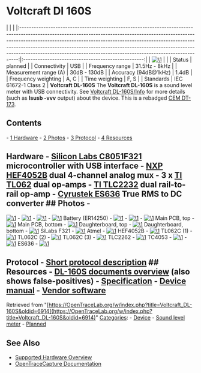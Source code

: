 # Voltcraft Dl 160S

| | | |:-----------------------------------------------------------------------------------------------------------------------------------------------------------------------------------------------------------------------------------------------------------------------------------------------------------------------------------------------------------------------------------------------------:|:--------------------------------------------------:| | [![\1](../../assets/hardware/general/\2)](./File:Voltcraft_dl_160s.png.html) | | | Status | planned | | Connectivity | USB | | Frequency range | 31.5Hz - 8kHz | | Measurement range (A) | 30dB - 130dB | | Accuracy (94dB@1kHz) | 1.4dB | | Frequency weighting | A, C | | Time weighting | F, S | | Standards | IEC 61672-1 Class 2 | **Voltcraft DL-160S** The **Voltcraft DL-160S** is a sound level meter with USB connectivity. See [Voltcraft DL-160S/Info](Voltcraft_DL-160S/Info.html "Voltcraft DL-160S/Info") for more details (such as **lsusb -vvv** output) about the device. This is a rebadged [CEM DT-173](http://www.cem-instruments.com/en/pro/pro-290.html). 
## Contents 
\- [1 Hardware](Voltcraft_DL-160S.html#Hardware) \- [2 Photos](Voltcraft_DL-160S.html#Photos) \- [3 Protocol](Voltcraft_DL-160S.html#Protocol) \- [4 Resources](Voltcraft_DL-160S.html#Resources) 
## Hardware \- [Silicon Labs C8051F321](http://www.silabs.com/products/mcu/usb/Pages/C8051F32x-34x.aspx) microcontroller with USB interface \- [NXP HEF4052B](http://www.nxp.com/documents/data_sheet/HEF4052B.pdf) dual 4-channel analog mux \- 3 x [TI TL062](http://www.ti.com/product/tl062) dual op-amps \- [TI TLC2232](http://www.ti.com/product/tlc2262) dual rail-to-rail op-amp \- [Cyrustek ES636](http://www.cyrustek.com.tw/spec/ES636.pdf) True RMS to DC converter ## Photos \- 
[![\1](../../assets/hardware/general/\2)](./File:Voltcraft_dl-160s_package_contents.jpg.html)
\- 
[![\1](../../assets/hardware/general/\2)](./File:Voltcraft_dl-160s_front.jpg.html)
\- 
[![\1](../../assets/hardware/general/\2)](./File:Voltcraft_dl-160s_device_bottom.jpg.html)
\- 
[![\1](../../assets/hardware/general/\2)](./File:Voltcraft_dl-160s_device_open1.jpg.html)
Battery (ER14250)
\- 
[![\1](../../assets/hardware/general/\2)](./File:Voltcraft_dl-160s_device_open2.jpg.html)
\- 
[![\1](../../assets/hardware/general/\2)](./File:Voltcraft_dl-160s_pcb_stack.jpg.html)
\- 
[![\1](../../assets/hardware/general/\2)](./File:Voltcraft_dl-160s_pcb_main_top.jpg.html)
Main PCB, top
\- 
[![\1](../../assets/hardware/general/\2)](./File:Voltcraft_dl-160s_pcb_main_bottom.jpg.html)
Main PCB, bottom
\- 
[![\1](../../assets/hardware/general/\2)](./File:Voltcraft_dl-160s_pcb_stacked_top.jpg.html)
Daughterboard, top
\- 
[![\1](../../assets/hardware/general/\2)](./File:Voltcraft_dl-160s_pcb_stacked_bottom.jpg.html)
Daughterboard, bottom
\- 
[![\1](../../assets/hardware/general/\2)](./File:Voltcraft_dl-160s_silabs_f321.jpg.html)
SiLabs F321
\- 
[![\1](../../assets/hardware/general/\2)](./File:Voltcraft_dl-160s_atmel_1032_45db0410.jpg.html)
Atmel
\- 
[![\1](../../assets/hardware/general/\2)](./File:Voltcraft_dl-160s_nxp_hef4052bt.jpg.html)
HEF4052B
\- 
[![\1](../../assets/hardware/general/\2)](./File:Voltcraft_dl-160s_tl062c_1.jpg.html)
TL062C (1)
\- 
[![\1](../../assets/hardware/general/\2)](./File:Voltcraft_dl-160s_tl062c_2.jpg.html)
TL062C (2)
\- 
[![\1](../../assets/hardware/general/\2)](./File:Voltcraft_dl-160s_tl062c_3.jpg.html)
TL062C (3)
\- 
[![\1](../../assets/hardware/general/\2)](./File:Voltcraft_dl-160s_ti_2262c.jpg.html)
TLC2262
\- 
[![\1](../../assets/hardware/general/\2)](./File:Voltcraft_dl-160s_tc_4053.jpg.html)
TC4053
\- 
[![\1](../../assets/hardware/general/\2)](./File:Voltcraft_dl-160s_ir1c.jpg.html)
\- 
[![\1](../../assets/hardware/general/\2)](./File:Voltcraft_dl-160s_es636.jpg.html)
ES636
\- 
[![\1](../../assets/hardware/general/\2)](./File:Voltcraft_dl-160s_at7660m.jpg.html)
## Protocol \- [Short protocol description](http://www.produktinfo.conrad.com/datenblaetter/100000-124999/100032-da-01-en-Schnittstelle_DL160S_SCHALLPDATENLOGGER.pdf) ## Resources \- [DL-160S documents overview](http://www.produktinfo.conrad.com/cgi-bin/dlc/dlc.cgi?art=160s&dokument=&page=main&searchtype=volltext&lang=de) (also shows false-positives) \- [Specification](http://www.produktinfo.conrad.com/datenblaetter/100000-124999/100032-da-01-en-VOLTCRAFT_DL_160S.pdf) \- [Device manual](http://www.produktinfo.conrad.com/datenblaetter/100000-124999/100032-an-01-ml-VOLTCRAFT_DL_160S_de_en_fr_nl.pdf) \- [Vendor software](http://www.produktinfo.conrad.com/datenblaetter/100000-124999/100032-up-01-ml-Win7_32bit_Vista_XP_2000_de_en_fr_nl.zip)
Retrieved from "[https://OpenTraceLab.org/w/index.php?title=Voltcraft_DL-160S&oldid=6914](https://OpenTraceLab.org/w/index.php?title=Voltcraft_DL-160S&oldid=6914)" 
[Categories](specialcategories-specialcategories.md): \- [Device](./Category:Device.html "Category:Device") \- [Sound level meter](./Category:Sound_level_meter.html "Category:Sound level meter") \- [Planned](./Category:Planned.html "Category:Planned")

## See Also
- [Supported Hardware Overview](../supported-hardware.md)
- [OpenTraceCapture Documentation](../../opentracecapture/overview.md)
